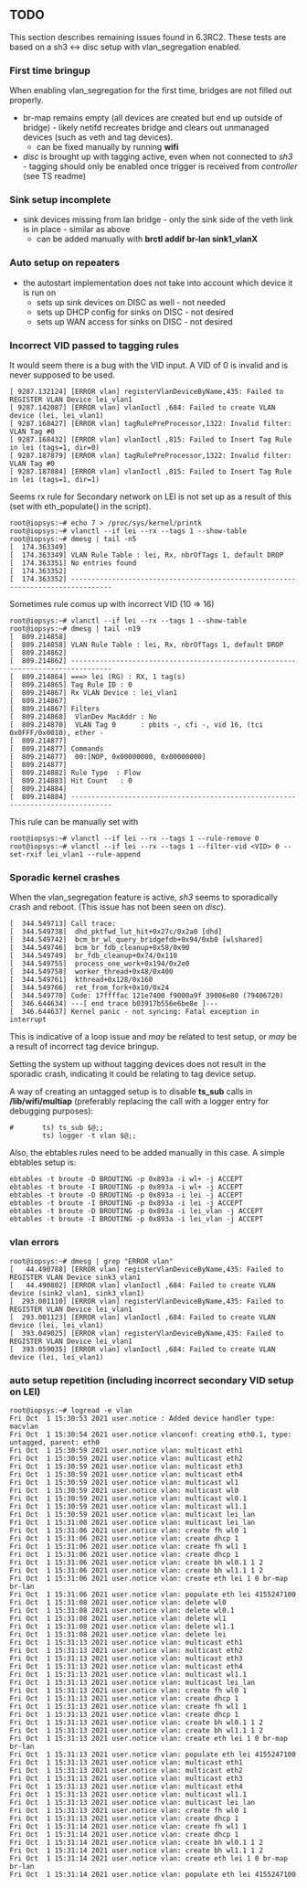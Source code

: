 ## TODO

This section describes remaining issues found in 6.3RC2.
These tests are based on a sh3 <-> disc setup with vlan_segregation enabled.

### First time bringup

When enabling vlan_segregation for the first time, bridges are not filled out properly.
- br-map remains empty (all devices are created but end up outside of bridge) - likely netifd recreates bridge and clears out unmanaged devices (such as veth and tag devices).
  - can be fixed manually by running **wifi**
- *disc* is brought up with tagging active, even when not connected to *sh3* - tagging should only be enabled once trigger is received from *controller* (see TS readme)

### Sink setup incomplete

- sink devices missing from lan bridge - only the sink side of the veth link is in place - similar as above
  - can be added manually with __brctl addif br-lan sink1_vlanX__

### Auto setup on repeaters

- the autostart implementation does not take into account which device it is run on
  - sets up sink devices on DISC as well - not needed
  - sets up DHCP config for sinks on DISC - not desired
  - sets up WAN access for sinks on DISC - not desired

### Incorrect VID passed to tagging rules

It would seem there is a bug with the VID input. A VID of 0 is invalid and is never supposed to be used.

```
[ 9287.132124] [ERROR vlan] registerVlanDeviceByName,435: Failed to REGISTER VLAN Device lei_vlan1
[ 9287.142087] [ERROR vlan] vlanIoctl ,684: Failed to create VLAN device (lei, lei_vlan1)
[ 9287.168427] [ERROR vlan] tagRulePreProcessor,1322: Invalid filter: VLAN Tag #0
[ 9287.168432] [ERROR vlan] vlanIoctl ,815: Failed to Insert Tag Rule in lei (tags=1, dir=0)
[ 9287.187879] [ERROR vlan] tagRulePreProcessor,1322: Invalid filter: VLAN Tag #0
[ 9287.187884] [ERROR vlan] vlanIoctl ,815: Failed to Insert Tag Rule in lei (tags=1, dir=1)
```
Seems rx rule for Secondary network on LEI is not set up as a result of this (set with eth_populate() in the script).
```
root@iopsys:~# echo 7 > /proc/sys/kernel/printk
root@iopsys:~# vlanctl --if lei --rx --tags 1 --show-table
root@iopsys:~# dmesg | tail -n5
[  174.363349] 
[  174.363349] VLAN Rule Table : lei, Rx, nbrOfTags 1, default DROP  
[  174.363351] No entries found
[  174.363352] 
[  174.363352] --------------------------------------------------------------------------------
```
Sometimes rule comus up with incorrect VID (10 => 16)
```
root@iopsys:~# vlanctl --if lei --rx --tags 1 --show-table
root@iopsys:~# dmesg | tail -n19
[  809.214858] 
[  809.214858] VLAN Rule Table : lei, Rx, nbrOfTags 1, default DROP  
[  809.214862] 
[  809.214862] --------------------------------------------------------------------------------
[  809.214864] ===> lei (RG) : RX, 1 tag(s)
[  809.214865] Tag Rule ID : 0
[  809.214867] Rx VLAN Device : lei_vlan1
[  809.214867] 
[  809.214867] Filters
[  809.214868]  VlanDev MacAddr : No
[  809.214870]  VLAN Tag 0      : pbits -, cfi -, vid 16, (tci 0x0FFF/0x0010), ether -
[  809.214877] 
[  809.214877] Commands
[  809.214877]  00:[NOP, 0x00000000, 0x00000000] 
[  809.214877] 
[  809.214882] Rule Type  : Flow
[  809.214883] Hit Count   : 0
[  809.214884] 
[  809.214884] --------------------------------------------------------------------------------
```

This rule can be manually set with
```
root@iopsys:~# vlanctl --if lei --rx --tags 1 --rule-remove 0
root@iopsys:~# vlanctl --if lei --rx --tags 1 --filter-vid <VID> 0 --set-rxif lei_vlan1 --rule-append
```

### Sporadic kernel crashes

When the vlan_segregation feature is active, *sh3* seems to sporadically crash and reboot. (This issue has not been seen on *disc*).

```
[  344.549713] Call trace:
[  344.549738]  dhd_pktfwd_lut_hit+0x27c/0x2a0 [dhd]
[  344.549742]  bcm_br_wl_query_bridgefdb+0x94/0xb0 [wlshared]
[  344.549746]  bcm_br_fdb_cleanup+0x58/0x90
[  344.549749]  br_fdb_cleanup+0x74/0x110
[  344.549755]  process_one_work+0x194/0x2e0
[  344.549758]  worker_thread+0x48/0x400
[  344.549761]  kthread+0x128/0x160
[  344.549766]  ret_from_fork+0x10/0x24
[  344.549770] Code: 17ffffac 121e7400 f9000a9f 39006e80 (79406720)
[  346.644634] ---[ end trace b03917b556e6be8e ]---
[  346.644637] Kernel panic - not syncing: Fatal exception in interrupt
```
This is indicative of a loop issue and *may* be related to test setup, or *may* be a result of incorrect tag device bringup.

Setting the system up without tagging devices does not result in the sporadic crash, indicating it could be relating to tag device setup.

A way of creating an untagged setup is to disable **ts_sub** calls in **/lib/wifi/multiap** (preferably replacing the call with a logger entry for debugging purposes):
```
#       ts) ts_sub $@;;
        ts) logger -t vlan $@;;
```
Also, the ebtables rules need to be added manually in this case. A simple ebtables setup is:
```
ebtables -t broute -D BROUTING -p 0x893a -i wl+ -j ACCEPT
ebtables -t broute -I BROUTING -p 0x893a -i wl+ -j ACCEPT
ebtables -t broute -D BROUTING -p 0x893a -i lei -j ACCEPT
ebtables -t broute -I BROUTING -p 0x893a -i lei -j ACCEPT
ebtables -t broute -D BROUTING -p 0x893a -i lei_vlan -j ACCEPT
ebtables -t broute -I BROUTING -p 0x893a -i lei_vlan -j ACCEPT
```

### vlan errors

```
root@iopsys:~# dmesg | grep "ERROR vlan"
[   44.490788] [ERROR vlan] registerVlanDeviceByName,435: Failed to REGISTER VLAN Device sink3_vlan1
[   44.490802] [ERROR vlan] vlanIoctl ,684: Failed to create VLAN device (sink2_vlan1, sink3_vlan1)
[  293.001110] [ERROR vlan] registerVlanDeviceByName,435: Failed to REGISTER VLAN Device lei_vlan1
[  293.001123] [ERROR vlan] vlanIoctl ,684: Failed to create VLAN device (lei, lei_vlan1)
[  393.049025] [ERROR vlan] registerVlanDeviceByName,435: Failed to REGISTER VLAN Device lei_vlan1
[  393.059035] [ERROR vlan] vlanIoctl ,684: Failed to create VLAN device (lei, lei_vlan1)
```

### auto setup repetition (including incorrect secondary VID setup on LEI)
```
root@iopsys:~# logread -e vlan
Fri Oct  1 15:30:53 2021 user.notice : Added device handler type: macvlan
Fri Oct  1 15:30:54 2021 user.notice vlanconf: creating eth0.1, type: untagged, parent: eth0
Fri Oct  1 15:30:59 2021 user.notice vlan: multicast eth1
Fri Oct  1 15:30:59 2021 user.notice vlan: multicast eth2
Fri Oct  1 15:30:59 2021 user.notice vlan: multicast eth3
Fri Oct  1 15:30:59 2021 user.notice vlan: multicast eth4
Fri Oct  1 15:30:59 2021 user.notice vlan: multicast wl1
Fri Oct  1 15:30:59 2021 user.notice vlan: multicast wl0
Fri Oct  1 15:30:59 2021 user.notice vlan: multicast wl0.1
Fri Oct  1 15:30:59 2021 user.notice vlan: multicast wl1.1
Fri Oct  1 15:30:59 2021 user.notice vlan: multicast lei_lan
Fri Oct  1 15:31:00 2021 user.notice vlan: multicast lei_lan
Fri Oct  1 15:31:06 2021 user.notice vlan: create fh wl0 1
Fri Oct  1 15:31:06 2021 user.notice vlan: create dhcp 1
Fri Oct  1 15:31:06 2021 user.notice vlan: create fh wl1 1
Fri Oct  1 15:31:06 2021 user.notice vlan: create dhcp 1
Fri Oct  1 15:31:06 2021 user.notice vlan: create bh wl0.1 1 2
Fri Oct  1 15:31:06 2021 user.notice vlan: create bh wl1.1 1 2
Fri Oct  1 15:31:06 2021 user.notice vlan: create eth lei 1 0 br-map br-lan
Fri Oct  1 15:31:06 2021 user.notice vlan: populate eth lei 4155247100
Fri Oct  1 15:31:08 2021 user.notice vlan: delete wl0
Fri Oct  1 15:31:08 2021 user.notice vlan: delete wl0.1
Fri Oct  1 15:31:08 2021 user.notice vlan: delete wl1
Fri Oct  1 15:31:08 2021 user.notice vlan: delete wl1.1
Fri Oct  1 15:31:08 2021 user.notice vlan: delete lei
Fri Oct  1 15:31:13 2021 user.notice vlan: multicast eth1
Fri Oct  1 15:31:13 2021 user.notice vlan: multicast eth2
Fri Oct  1 15:31:13 2021 user.notice vlan: multicast eth3
Fri Oct  1 15:31:13 2021 user.notice vlan: multicast eth4
Fri Oct  1 15:31:13 2021 user.notice vlan: multicast wl1.1
Fri Oct  1 15:31:13 2021 user.notice vlan: multicast lei_lan
Fri Oct  1 15:31:13 2021 user.notice vlan: create fh wl0 1
Fri Oct  1 15:31:13 2021 user.notice vlan: create dhcp 1
Fri Oct  1 15:31:13 2021 user.notice vlan: create fh wl1 1
Fri Oct  1 15:31:13 2021 user.notice vlan: create dhcp 1
Fri Oct  1 15:31:13 2021 user.notice vlan: create bh wl0.1 1 2
Fri Oct  1 15:31:13 2021 user.notice vlan: create bh wl1.1 1 2
Fri Oct  1 15:31:13 2021 user.notice vlan: create eth lei 1 0 br-map br-lan
Fri Oct  1 15:31:13 2021 user.notice vlan: populate eth lei 4155247100
Fri Oct  1 15:31:13 2021 user.notice vlan: multicast eth1
Fri Oct  1 15:31:13 2021 user.notice vlan: multicast eth2
Fri Oct  1 15:31:13 2021 user.notice vlan: multicast eth3
Fri Oct  1 15:31:13 2021 user.notice vlan: multicast eth4
Fri Oct  1 15:31:13 2021 user.notice vlan: multicast wl1.1
Fri Oct  1 15:31:13 2021 user.notice vlan: multicast lei_lan
Fri Oct  1 15:31:13 2021 user.notice vlan: create fh wl0 1
Fri Oct  1 15:31:13 2021 user.notice vlan: create dhcp 1
Fri Oct  1 15:31:14 2021 user.notice vlan: create fh wl1 1
Fri Oct  1 15:31:14 2021 user.notice vlan: create dhcp 1
Fri Oct  1 15:31:14 2021 user.notice vlan: create bh wl0.1 1 2
Fri Oct  1 15:31:14 2021 user.notice vlan: create bh wl1.1 1 2
Fri Oct  1 15:31:14 2021 user.notice vlan: create eth lei 1 0 br-map br-lan
Fri Oct  1 15:31:14 2021 user.notice vlan: populate eth lei 4155247100
```
